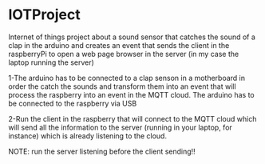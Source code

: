 # IOTProject
Internet of things project about a sound sensor that catches the sound  of a clap in the arduino and creates an event that sends the client in the raspberryPi to open a web page browser in the server (in my case the laptop running the server)

1-The arduino has to be connected to a clap senson in a motherboard in order the catch the sounds and transform them into an event that will process the raspberry into an event in the MQTT cloud. The arduino has to be connected to the raspberry via USB

2-Run the client in the raspberry that will connect to the MQTT cloud which will send all the information to the server (running in your laptop, for instance) which is already listening to the cloud. 

NOTE: run the server listening before the client sending!!

